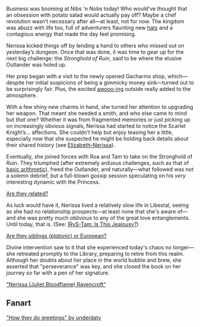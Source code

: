 <!-- title: Nerissa (Juliet Bloodflame) Ravencroft -->
<!-- status: Alive -->

Business was booming at Nibs 'n Nobs today! Who would've thought that an obsession with potato salad would actually pay off? Maybe a chef revolution wasn’t necessary after all—at least, not for now. The kingdom was abuzz with life too, full of adventurers flaunting new [hats](https://youtu.be/vMdhvi8dHN4?t=895s) and a contagious energy that made the day feel promising.

Nerissa kicked things off by lending a hand to others who missed out on yesterday’s dungeon. Once that was done, it was time to gear up for the next big challenge: the _Stronghold of Ruin_, said to be where the elusive Outlander was holed up.

Her prep began with a visit to the newly opened Gacharms shop, which—despite her initial suspicions of being a gimmicky money sink—turned out to be surprisingly fair. Plus, the excited [awooo-ing](https://youtu.be/vMdhvi8dHN4?t=4441) outside really added to the atmosphere.

With a few shiny new charms in hand, she turned her attention to upgrading her weapon. That meant she needed a smith, and who else came to mind but _that_ one? Whether it was from fragmented memories or just picking up on increasingly obvious signals, Nerissa had started to notice the Scarlet Knight’s... affections. She couldn’t help but enjoy teasing her a little, especially now that she suspected he might be holding back details about their shared history (see [Elizabeth–Nerissa](#edge:liz-nerissa)).

Eventually, she joined forces with Roa and Tam to take on the Stronghold of Ruin. They triumphed (after extremely arduous challenges, such as that of [basic arithmetic](https://www.youtube.com/live/vMdhvi8dHN4?si=jktjQ0j4VDY6INeR&t=11623)), freed the Outlander, and naturally—what followed was not a solemn debrief, but a full-blown gossip session speculating on his _very_ interesting dynamic with the Princess.

[Are they related?](#embed:https://youtu.be/vMdhvi8dHN4?t=12507s)

As luck would have it, Nerissa lived a relatively slow life in Libestal, seeing as she had no relationship prospects—at least none that she's aware of—and she was pretty much oblivious to any of the great love entanglements. Until today, that is. (See: [IRyS-Tam: Is This Jealousy?](#edge:irys-kronii))

[Are they siblings _(platonic)_ or European?](#embed:https://youtu.be/vMdhvi8dHN4?t=12936s)

Divine intervention saw to it that she experienced today's chaos no longer—she retreated promptly to the Library, preparing to retire from this realm. Although her doubts about her place in the world bubble and brew, she asserted that "perseverance" was key, and she closed the book on her journey so far with a pen of her signature.

["Nerissa (Juliet Bloodflame) Ravencroft"](#embed:https://youtu.be/vMdhvi8dHN4?t=13486s)

## Fanart

["How they do greetings" by underdatv](https://x.com/underdatv/status/1919820213811294236)